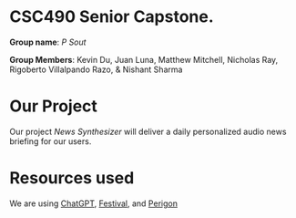 # CSC490 Senior Capstone.

**Group name**: *P Sout*

 
**Group Members**: Kevin Du, Juan Luna, Matthew Mitchell, Nicholas Ray, Rigoberto Villalpando Razo, & Nishant Sharma

# Our Project
Our project _News Synthesizer_ will deliver a daily personalized audio news briefing for our users.

# Resources used
We are using [ChatGPT](https://openai.com/api/), [Festival](https://www.cstr.ed.ac.uk/projects/festival/manual/festival_toc.html), and [Perigon]( https://docs.goperigon.com/docs)
